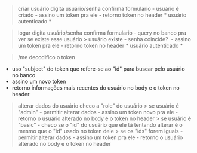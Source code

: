 > criar usuário
  > digita usuário/senha
  > confirma formulario
    - usuário é criado
    - assino um token pra ele
    - retorno token no header
    * usuário autenticado *

> logar
  > digita usuário/senha
  > confirma formulario
    - query no banco pra ver se existe esse usuário
    > usuário existe
      - senha coincide? 
        - assino um token pra ele
        - retorno token no header
        * usuário autenticado *

> /me
  > decodifico o token
  - uso "subject" do token que refere-se ao "id" para buscar pelo usuário no banco
  - assino um novo token
  - retorno informações mais recentes do usuário no body e o token no header

> alterar dados do usuário
  > checo a "role" do usuário
    > se usuário é "admin"
      - permitir alterar dados
      - assino um token novo pra ele
      - retorno o usuário alterado no body e o token no header
    > se usuário é "basic"
      - checo se o "id" do usuário que ele tá tentando alterar é o mesmo que o "id" usado no token dele
        > se os "ids" forem iguais
          - permitir alterar dados
          - assino um token pra ele
          - retorno o usuário alterado no body e o token no header

